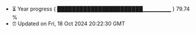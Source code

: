 - ⏳ Year progress { ███████████████████████▁▁▁▁▁▁▁ } 79.74 %
- ⏰ Updated on Fri, 18 Oct 2024 20:22:30 GMT

